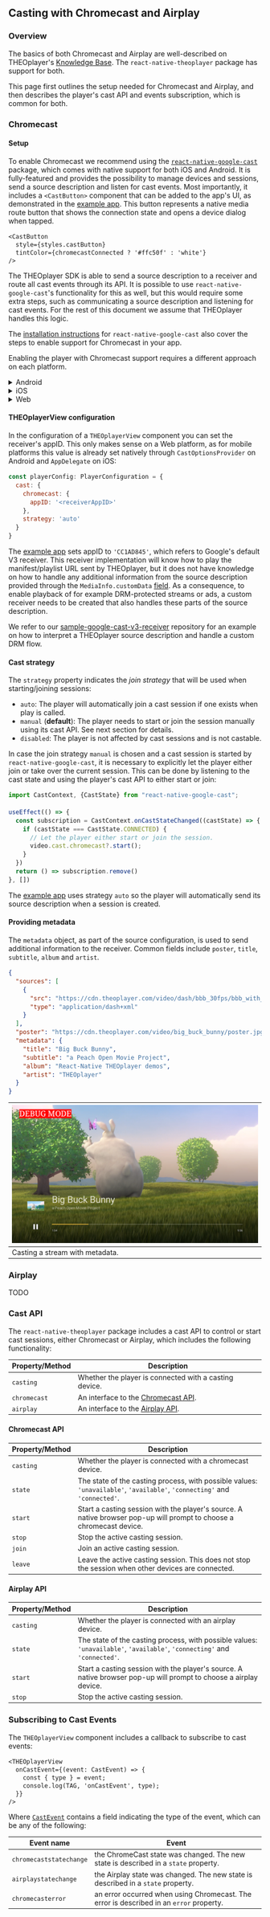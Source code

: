 ## Casting with Chromecast and Airplay

### Overview

The basics of both Chromecast and Airplay are well-described on
THEOplayer's [Knowledge Base](https://docs.theoplayer.com/how-to-guides/03-cast/01-chromecast/00-introduction.md).
The `react-native-theoplayer` package has support for both.

This page first outlines the setup
needed for Chromecast and Airplay, and then describes the player's cast API and events
subscription, which is common for both.

### Chromecast

#### Setup

To enable Chromecast we recommend using the
[`react-native-google-cast`](https://github.com/react-native-google-cast/react-native-google-cast)
package, which comes with native support for both iOS and Android. It is fully-featured and provides the possibility to manage
devices and sessions, send a source description and listen for cast events.
Most importantly, it includes a `<CastButton>` component that can be added to the app's UI, as demonstrated in the [example app](example-app.md).
This button represents a native media route button that shows the connection state and opens a
device dialog when tapped.

```tsx
<CastButton
  style={styles.castButton}
  tintColor={chromecastConnected ? '#ffc50f' : 'white'}
/>
```

The THEOplayer SDK is able to send a source description to a receiver and route all cast events through its
API. It is possible to use `react-native-google-cast`'s functionality for this as well, but this would require some
extra steps, such as communicating a source description and listening for cast events.
For the rest of this document we assume that THEOplayer handles this logic.

The [installation instructions](https://react-native-google-cast.github.io/docs/getting-started/installation)
for `react-native-google-cast` also cover the steps to enable support for Chromecast in your app.

Enabling the player with Chromecast support requires a different approach on each platform.

<details>
<summary>Android</summary>

The Android SDK is modular-based, so enabling Chromecast is limited to including
the cast extension in gradle by setting this flag in your `gradle.properties`:

```
# Enable THEOplayer Extensions (default: disabled)
THEOplayer_extensionCast = true
```
</details>

<details>
<summary>iOS</summary>

To enable Chromecast for the iOS platform, a dependency to the THEOplayer SDK
that includes the Google Cast library needs to be added. See [Custom iOS framework](./custom-ios-framework.md) for more details.

</details>

<details>
<summary>Web</summary>

The `react-native-google-cast` package has no support for Web yet. If the THEOplayer Web SDK's default UI is used
however, the cast button will be included here and there is no need to install `react-native-google-cast`.

The web page hosting the player just needs to load the Google cast sender module:

```html
<script src="https://www.gstatic.com/cv/js/sender/v1/cast_sender.js?loadCastFramework=1"></script>
```

</details>

#### THEOplayerView configuration

In the configuration of a `THEOplayerView` component you can set the
receiver's appID. This only makes sense on a Web platform, as for mobile platforms this value
is already set natively through `CastOptionsProvider` on Android and `AppDelegate` on iOS:

```javascript
const playerConfig: PlayerConfiguration = {
  cast: {
    chromecast: {
      appID: '<receiverAppID>'
    },
    strategy: 'auto'
  }
}
```

The [example app](./example-app.md) sets appID to `'CC1AD845'`, which refers to Google's default V3 receiver.
This receiver implementation will know how to play the manifest/playlist URL sent by THEOplayer, but it does not
have knowledge on how to handle any additional information from the source description provided through the
`MediaInfo.customData` [field](https://developers.google.com/android/reference/com/google/android/gms/cast/MediaInfo.Builder#public-mediainfo.builder-setcustomdata-jsonobject-customdata).
As a consequence, to enable playback of for example DRM-protected streams or ads, a custom receiver needs to
be created that also handles these parts of the source description.

We refer to our [sample-google-cast-v3-receiver](https://github.com/THEOplayer/samples-google-cast-v3-receiver/)
repository for an example on how to interpret a THEOplayer source description and handle a custom DRM flow.

#### Cast strategy

The `strategy` property indicates the *join strategy* that will be used when starting/joining sessions:

- `auto`: The player will automatically join a cast session if one exists when play is called.
- `manual` (**default**): The player needs to start or join the session manually using its cast API. See next section for details.
- `disabled`: The player is not affected by cast sessions and is not castable.

In case the join strategy `manual` is chosen and a cast session is started by `react-native-google-cast`, it is necessary
to explicitly let the player either join or take over the current session.
This can be done by listening to the cast state and using the player's cast API to either start or join:

```typescript
import CastContext, {CastState} from "react-native-google-cast";

useEffect(() => {
  const subscription = CastContext.onCastStateChanged((castState) => {
    if (castState === CastState.CONNECTED) {
      // Let the player either start or join the session.
      video.cast.chromecast?.start();
    }
  })
  return () => subscription.remove()
}, [])
```

The [example app](./example-app.md) uses strategy `auto` so the player will automatically
send its source description when a session is created.

#### Providing metadata

The `metadata` object, as part of the source configuration, is used to send additional information
to the receiver. Common fields include `poster`, `title`, `subtitle`, `album` and `artist`.

```json
{
  "sources": [
    {
      "src": "https://cdn.theoplayer.com/video/dash/bbb_30fps/bbb_with_multiple_tiled_thumbnails.mpd",
      "type": "application/dash+xml"
    }
  ],
  "poster": "https://cdn.theoplayer.com/video/big_buck_bunny/poster.jpg",
  "metadata": {
    "title": "Big Buck Bunny",
    "subtitle": "a Peach Open Movie Project",
    "album": "React-Native THEOplayer demos",
    "artist": "THEOplayer"
  }
}
```

| ![Chromecast](./chromecast.png) |
|---------------------------------|
| Casting a stream with metadata. |

### Airplay

TODO

### Cast API

The `react-native-theoplayer` package includes a cast API to control or start cast sessions,
either Chromecast or Airplay, which includes the following functionality:

| Property/Method | Description                                            |
|-----------------|--------------------------------------------------------|
| `casting`       | Whether the player is connected with a casting device. |
| `chromecast`    | An interface to the [Chromecast API](#chromecast-api). |
| `airplay`       | An interface to the [Airplay API](#airplay-api).       |

#### Chromecast API

| Property/Method | Description                                                                                                               |
|-----------------|---------------------------------------------------------------------------------------------------------------------------|
| `casting`       | Whether the player is connected with a chromecast device.                                                                 |
| `state`         | The state of the casting process, with possible values: `'unavailable'`, `'available'`, `'connecting'` and `'connected'`. |
| `start`         | Start a casting session with the player's source. A native browser pop-up will prompt to choose a chromecast device.      |
| `stop`          | Stop the active casting session.                                                                                          |
| `join`          | Join an active casting session.                                                                                           |
| `leave`         | Leave the active casting session. This does not stop the session when other devices are connected.                        |

#### Airplay API

| Property/Method | Description                                                                                                               |
|-----------------|---------------------------------------------------------------------------------------------------------------------------|
| `casting`       | Whether the player is connected with an airplay device.                                                                   |
| `state`         | The state of the casting process, with possible values: `'unavailable'`, `'available'`, `'connecting'` and `'connected'`. |
| `start`         | Start a casting session with the player's source. A native browser pop-up will prompt to choose a airplay device.         |
| `stop`          | Stop the active casting session.                                                                                          |


### Subscribing to Cast Events

The `THEOplayerView` component includes a callback to subscribe to cast events:

```tsx
<THEOplayerView
  onCastEvent={(event: CastEvent) => {
    const { type } = event;
    console.log(TAG, 'onCastEvent', type);
  }}
/>
```

Where [`CastEvent`](../src/api/event/CastEvent.ts)
contains a field indicating the type of the event, which can be any of the following:

| Event name              | Event                                                                                   |
|-------------------------|-----------------------------------------------------------------------------------------|
| `chromecaststatechange` | the ChromeCast state was changed. The new state is described in a `state` property.     |
| `airplaystatechange`    | the Airplay state was changed. The new state is described in a `state` property.        |
| `chromecasterror`       | an error occurred when using Chromecast. The error is described in an `error` property. |
